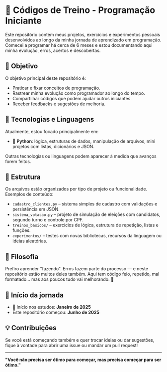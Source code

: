 # 🚀 Códigos de Treino - Programação Iniciante

Este repositório contém meus projetos, exercícios e experimentos pessoais desenvolvidos ao longo da minha jornada de aprendizado em programação. Comecei a programar há cerca de 6 meses e estou documentando aqui minha evolução, erros, acertos e descobertas.

## 📌 Objetivo

O objetivo principal deste repositório é:

- Praticar e fixar conceitos de programação.
- Rastrear minha evolução como programador ao longo do tempo.
- Compartilhar códigos que podem ajudar outros iniciantes.
- Receber feedbacks e sugestões de melhoria.

## 🧠 Tecnologias e Linguagens

Atualmente, estou focado principalmente em:

- 🐍 **Python**: lógica, estruturas de dados, manipulação de arquivos, mini projetos com listas, dicionários e JSON.

Outras tecnologias ou linguagens podem aparecer à medida que avanços forem feitos.

## 📁 Estrutura

Os arquivos estão organizados por tipo de projeto ou funcionalidade. Exemplos de conteúdo:

- `cadastro_clientes.py` – sistema simples de cadastro com validações e persistência em JSON.
- `sistema_votacao.py` – projeto de simulação de eleições com candidatos, segundo turno e controle por CPF.
- `treinos_basicos/` – exercícios de lógica, estrutura de repetição, listas e funções.
- `experimentos/` – testes com novas bibliotecas, recursos da linguagem ou ideias aleatórias.

## 🧩 Filosofia

Prefiro aprender "fazendo". Erros fazem parte do processo — e neste repositório estão muitos deles também. Aqui tem código feio, repetido, mal formatado... mas aos poucos tudo vai melhorando. 💪

## 📅 Início da jornada

- 📍 Início nos estudos: **Janeiro de 2025**
- Este repositório começou: **Junho de 2025**

## 💡 Contribuições

Se você está começando também e quer trocar ideias ou dar sugestões, fique à vontade para abrir uma issue ou mandar um pull request!

---

**"Você não precisa ser ótimo para começar, mas precisa começar para ser ótimo."**
